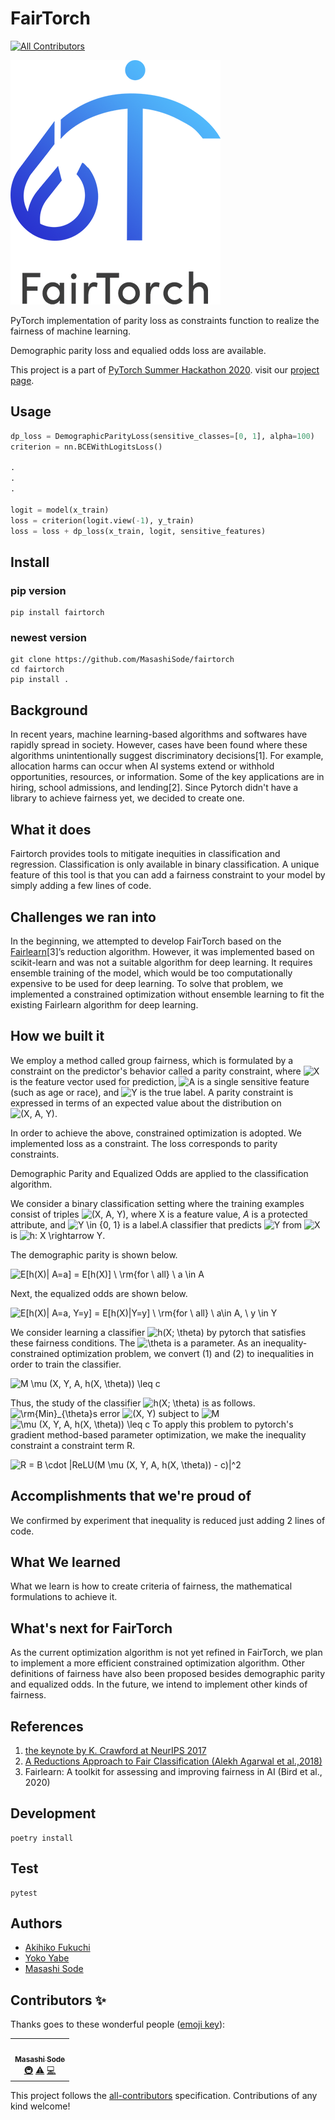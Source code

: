 # FairTorch
<!-- ALL-CONTRIBUTORS-BADGE:START - Do not remove or modify this section -->
[![All Contributors](https://img.shields.io/badge/all_contributors-1-orange.svg?style=flat-square)](#contributors-)
<!-- ALL-CONTRIBUTORS-BADGE:END -->

![FairTorchLogo](./fig/fairtorch_logo_vertical.png)

PyTorch implementation of parity loss as constraints function to realize the fairness of machine learning.

Demographic parity loss and equalied odds loss are available.

This project is a part of [PyTorch Summer Hackathon 2020](https://pytorch2020.devpost.com/). visit our [project page](https://devpost.com/software/a-qeysp1).

## Usage

```python
dp_loss = DemographicParityLoss(sensitive_classes=[0, 1], alpha=100)
criterion = nn.BCEWithLogitsLoss()

.
.
.

logit = model(x_train)
loss = criterion(logit.view(-1), y_train)
loss = loss + dp_loss(x_train, logit, sensitive_features)
```

## Install

### pip version

```text
pip install fairtorch
```

### newest version

```text
git clone https://github.com/MasashiSode/fairtorch
cd fairtorch
pip install .
```

## Background

In recent years, machine learning-based algorithms and softwares have rapidly spread in society. However, cases have been found where these algorithms unintentionally suggest discriminatory decisions[1]. For example, allocation harms can occur when AI systems extend or withhold opportunities, resources, or information. Some of the key applications are in hiring, school admissions, and lending[2]. Since Pytorch didn't have a library to achieve fairness yet, we decided to create one.

## What it does

Fairtorch provides tools to mitigate inequities in classification and regression. Classification is only available in binary classification. A unique feature of this tool is that you can add a fairness constraint to your model by simply adding a few lines of code.

## Challenges we ran into

In the beginning, we attempted to develop FairTorch based on the [Fairlearn](https://github.com/fairlearn/fairlearn)[3]’s reduction algorithm. However, it was implemented based on scikit-learn and was not a suitable algorithm for deep learning. It requires ensemble training of the model, which would be too computationally expensive to be used for deep learning. To solve that problem, we implemented a constrained optimization without ensemble learning to fit the existing Fairlearn algorithm for deep learning.

## How we built it

We employ a method called group fairness, which is formulated by a constraint on the predictor's behavior called a parity constraint, where <img src="https://latex.codecogs.com/png.latex?X" title="X" /> is the feature vector used for prediction, <img src="https://latex.codecogs.com/png.latex?A" title="A" /> is a single sensitive feature (such as age or race), and <img src="https://latex.codecogs.com/png.latex?Y" title="Y" /> is the true label. A parity constraint is expressed in terms of an expected value about the distribution on <img src="https://latex.codecogs.com/png.latex?(X,&space;A,&space;Y)" title="(X, A, Y)" />.

In order to achieve the above, constrained optimization is adopted. We implemented loss as a constraint. The loss corresponds to parity constraints.

Demographic Parity and Equalized Odds are applied to the classification algorithm.

We consider a binary classification setting where the training
examples consist of triples <img src="https://latex.codecogs.com/png.latex?(X,&space;A,&space;Y)" title="(X, A, Y)" />, where X is a feature value, $A$ is a protected attribute, and <img src="https://latex.codecogs.com/png.latex?Y&space;\in&space;{0,&space;1}" title="Y \in {0, 1}" /> is a label.A classifier that predicts <img src="https://latex.codecogs.com/png.latex?X" title="Y" /> from <img src="https://latex.codecogs.com/png.latex?X" title="X" /> is <img src="https://latex.codecogs.com/png.latex?h:&space;X&space;\rightarrow&space;Y" title="h: X \rightarrow Y" />.

The demographic parity is shown below.

<img src="https://latex.codecogs.com/png.latex?E[h(X)|&space;A=a]&space;=&space;E[h(X)]&space;\&space;\rm{for&space;\&space;all}&space;\&space;a&space;\in&space;A" title="E[h(X)| A=a] = E[h(X)] \ \rm{for \ all} \ a \in A" />

Next, the equalized odds are shown below.

<img src="https://latex.codecogs.com/png.latex?E[h(X)|&space;A=a,&space;Y=y]&space;=&space;E[h(X)|Y=y]&space;\&space;\rm{for&space;\&space;all}&space;\&space;a\in&space;A,&space;\&space;y&space;\in&space;Y" title="E[h(X)| A=a, Y=y] = E[h(X)|Y=y] \ \rm{for \ all} \ a\in A, \ y \in Y" />

We consider learning a classifier <img src="https://latex.codecogs.com/png.latex?h(X;&space;\theta)" title="h(X; \theta)" /> by pytorch that satisfies these fairness conditions.
The <img src="https://latex.codecogs.com/png.latex?\theta" title="\theta" /> is a parameter. As an inequality-constrained optimization problem, we convert (1) and (2) to inequalities in order to train the classifier.

<img src="https://latex.codecogs.com/png.latex?M&space;\mu&space;(X,&space;Y,&space;A,&space;h(X,&space;\theta))&space;\leq&space;c" title="M \mu (X, Y, A, h(X, \theta)) \leq c" />

Thus, the study of the classifier <img src="https://latex.codecogs.com/png.latex?h(X;&space;\theta)" title="h(X; \theta)" /> is as follows.
<img src="https://latex.codecogs.com/png.latex?\rm{Min}_{\theta}" title="\rm{Min}_{\theta}" />s error <img src="https://latex.codecogs.com/png.latex?(X,&space;Y)" title="(X, Y)" /> subject to <img src="https://latex.codecogs.com/png.latex?M" title="M" /> <img src="https://latex.codecogs.com/png.latex?\mu&space;(X,&space;Y,&space;A,&space;h(X,&space;\theta))&space;\leq&space;c" title="\mu (X, Y, A, h(X, \theta)) \leq c" />
To apply this problem to pytorch's gradient method-based parameter optimization, we make the inequality constraint a constraint term R.

<img src="https://latex.codecogs.com/png.latex?R&space;=&space;B&space;\cdot&space;|ReLU(M&space;\mu&space;(X,&space;Y,&space;A,&space;h(X,&space;\theta))&space;-&space;c)|^2" title="R = B \cdot |ReLU(M \mu (X, Y, A, h(X, \theta)) - c)|^2" />

## Accomplishments that we're proud of

We confirmed by experiment that inequality is reduced just adding 2 lines of code.

## What We learned

What we learn is how to create criteria of fairness, the mathematical formulations to achieve it.

## What's next for FairTorch

As the current optimization algorithm is not yet refined in FairTorch, we plan to implement a more efficient constrained optimization algorithm. Other definitions of fairness have also been proposed besides demographic parity and equalized odds. In the future, we intend to implement other kinds of fairness.

## References

1. [the keynote by K. Crawford at NeurIPS 2017](https://youtu.be/fMym_BKWQzk)
2. [A Reductions Approach to Fair Classification (Alekh Agarwal et al.,2018)](http://proceedings.mlr.press/v80/agarwal18a.html)
3. Fairlearn: A toolkit for assessing and improving fairness in AI (Bird et al., 2020)

## Development

```text
poetry install
```

## Test

```text
pytest
```

## Authors

- [Akihiko Fukuchi](https://github.com/akiFQC)
- [Yoko Yabe](https://github.com/ykt345)
- [Masashi Sode](https://github.com/MasashiSode)

## Contributors ✨

Thanks goes to these wonderful people ([emoji key](https://allcontributors.org/docs/en/emoji-key)):

<!-- ALL-CONTRIBUTORS-LIST:START - Do not remove or modify this section -->
<!-- prettier-ignore-start -->
<!-- markdownlint-disable -->
<table>
  <tr>
    <td align="center"><a href="https://www.masashisode.com"><img src="https://avatars.githubusercontent.com/u/39261814?v=4?s=100" width="100px;" alt=""/><br /><sub><b>Masashi Sode</b></sub></a><br /><a href="#infra-MasashiSode" title="Infrastructure (Hosting, Build-Tools, etc)">🚇</a> <a href="https://github.com/wbawakate/fairtorch/commits?author=MasashiSode" title="Tests">⚠️</a> <a href="https://github.com/wbawakate/fairtorch/commits?author=MasashiSode" title="Code">💻</a></td>
  </tr>
</table>

<!-- markdownlint-restore -->
<!-- prettier-ignore-end -->

<!-- ALL-CONTRIBUTORS-LIST:END -->

This project follows the [all-contributors](https://github.com/all-contributors/all-contributors) specification. Contributions of any kind welcome!